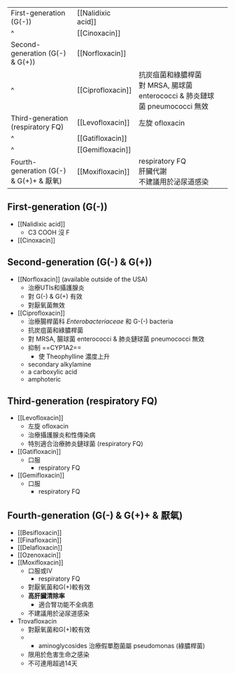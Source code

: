 |                                         |                    |                                                                                 |     |
| --------------------------------------- | ------------------ | ------------------------------------------------------------------------------- | --- |
| First-generation (G(-))                 | [[Nalidixic acid]] |                                                                                 |     |
| ^                                       | [[Cinoxacin]]      |                                                                                 |     |
| Second-generation (G(-) & G(+))         | [[Norfloxacin]]    |                                                                     |     |
| ^                                       | [[Ciprofloxacin]]  | 抗炭疽菌和綠膿桿菌<br>對 MRSA, 腸球菌 enterococci & 肺炎鏈球菌 pneumococci 無效 |     |
| Third-generation (respiratory FQ)       | [[Levofloxacin]]   | 左旋 ofloxacin                                                                                |     |
| ^                                       | [[Gatifloxacin]]   |                                                                                 |     |
| ^                                       | [[Gemifloxacin]]   |                                                                                 |     |
| Fourth-generation (G(-) & G(+)+ & 厭氧) | [[Moxifloxacin]]   |   respiratory FQ<br>肝臟代謝<br>不建議用於泌尿道感染                                                                               |     |
## First-generation (G(-))
- [[Nalidixic acid]]
	- C3 COOH 沒 F
- [[Cinoxacin]]
## Second-generation (G(-) & G(+))
- [[Norfloxacin]] (available outside of the USA)
	- 治療UTIs和攝護腺炎
	- 對 G(-) & G(+) 有效
	- 對厭氧菌無效
- [[Ciprofloxacin]]
	- 治療腸桿菌科 _Enterobacteriaceae_ 和 G-(-) bacteria
	- 抗炭疽菌和綠膿桿菌
	- 對 MRSA, 腸球菌 enterococci & 肺炎鏈球菌 pneumococci 無效
	- 抑制 ==CYP1A2==
		- 使 Theophylline 濃度上升
	- secondary alkylamine
	- a carboxylic acid
	- amphoteric
## Third-generation (respiratory FQ)
- [[Levofloxacin]]
	- 左旋 ofloxacin
	- 治療攝護腺炎和性傳染病
	- 特別適合治療肺炎鏈球菌 (respiratory FQ)
- [[Gatifloxacin]]
	- 口服
		- respiratory FQ
- [[Gemifloxacin]]
	- 口服
		- respiratory FQ
## Fourth-generation (G(-) & G(+)+ & 厭氧)
- [[Besifloxacin]]
- [[Finafloxacin]]
- [[Delafloxacin]]
- [[Ozenoxacin]]
- [[Moxifloxacin]]
	- 口服或IV
		- respiratory FQ
	- 對厭氧菌和G(+)較有效
	- **高肝臟清除率**
		- 適合腎功能不全病患
	- 不建議用於泌尿道感染
- Trovafloxacin
	- 對厭氧菌和G(+)較有效
	- + aminoglycosides 治療假單胞菌屬 pseudomonas (綠膿桿菌)
	- 限用於危害生命之感染
	- 不可連用超過14天